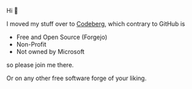 Hi 👋

I moved my stuff over to [Codeberg](https://codeberg.org/quantenzitrone), which contrary to GitHub is
- Free and Open Source (Forgejo)
- Non-Profit
- Not owned by Microsoft

so please join me there.

Or on any other free software forge of your liking.

